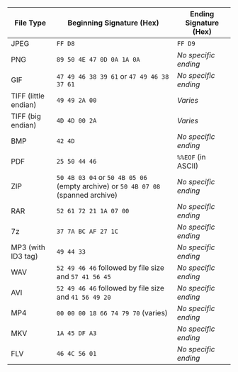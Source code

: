 | File Type       | Beginning Signature (Hex)                | Ending Signature (Hex)        |
|-----------------|------------------------------------------|-------------------------------|
| JPEG            | `FF D8`                                  | `FF D9`                       |
| PNG             | `89 50 4E 47 0D 0A 1A 0A`                | *No specific ending*          |
| GIF             | `47 49 46 38 39 61` or `47 49 46 38 37 61` | *No specific ending*       |
| TIFF (little endian) | `49 49 2A 00`                       | *Varies*                      |
| TIFF (big endian)    | `4D 4D 00 2A`                       | *Varies*                      |
| BMP             | `42 4D`                                  | *No specific ending*          |
| PDF             | `25 50 44 46`                            | `%%EOF` (in ASCII)            |
| ZIP             | `50 4B 03 04` or `50 4B 05 06` (empty archive) or `50 4B 07 08` (spanned archive) | *No specific ending* |
| RAR             | `52 61 72 21 1A 07 00`                   | *No specific ending*          |
| 7z              | `37 7A BC AF 27 1C`                      | *No specific ending*          |
| MP3 (with ID3 tag) | `49 44 33`                            | *No specific ending*          |
| WAV             | `52 49 46 46` followed by file size and `57 41 56 45` | *No specific ending* |
| AVI             | `52 49 46 46` followed by file size and `41 56 49 20` | *No specific ending* |
| MP4             | `00 00 00 18 66 74 79 70` (varies)      | *No specific ending*          |
| MKV             | `1A 45 DF A3`                           | *No specific ending*          |
| FLV             | `46 4C 56 01`                           | *No specific ending*          |
